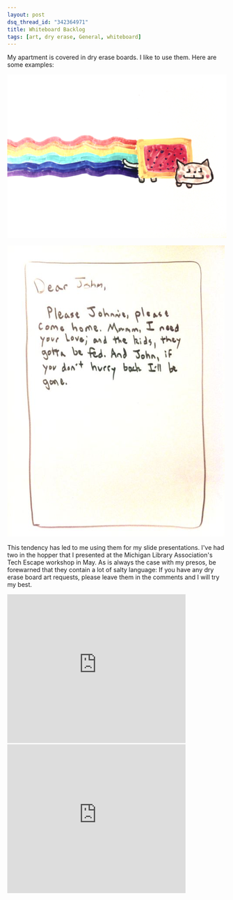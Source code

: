 ```yaml
---
layout: post
dsq_thread_id: "342364971" 
title: Whiteboard Backlog 
tags: [art, dry erase, General, whiteboard] 
--- 
```


My apartment is covered in dry erase boards. I like to use them. Here are some examples: 

[![](/images/nyan_cat.jpg)](/images/nyan_cat.jpg)

[![](/images/the_letter_that_johnnie_walker_read.jpg)](/images/the_letter_that_johnnie_walker_read.jpg)

This tendency has led to me using them for my slide presentations. I've had two in the hopper that I presented at the Michigan Library Association's Tech Escape workshop in May. As is always the case with my presos, be forewarned that they contain a lot of salty language:  If you have any dry erase board art requests, please leave them in the comments and I will try my best.

<iframe src="https://docs.google.com/present/embed?id=dhsbt2xj_530zwf4ntfh" frameborder="0" width="410" height="342"></iframe>

<iframe src="https://docs.google.com/present/embed?id=dhsbt2xj_531gpxhnphj" frameborder="0" width="410" height="342"></iframe>